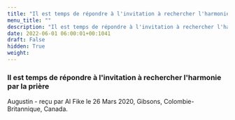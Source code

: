 ```yaml
---
title: "Il est temps de répondre à l'invitation à rechercher l'harmonie par la prière"
menu_title: ""
description: "Il est temps de répondre à l'invitation à rechercher l'harmonie par la prière"
date: 2022-06-01 06:00:01+00:1041
draft: False
hidden: True
weight:
---
```

### Il est temps de répondre à l'invitation à rechercher l'harmonie par la prière

Augustin - reçu par Al Fike le 26 Mars 2020, Gibsons, Colombie-Britannique, Canada.



